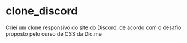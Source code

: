 # clone_discord
Criei um clone responsivo do site do Discord, de acordo com o desafio proposto pelo curso de CSS da Dio.me
